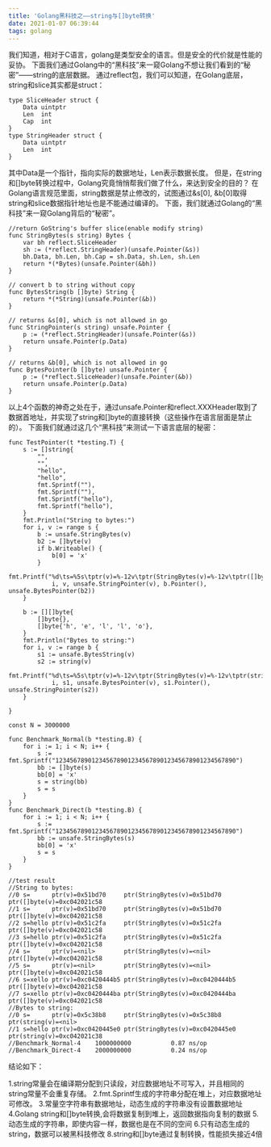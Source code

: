 ```yaml
---
title: 'Golang黑科技之——string与[]byte转换'
date: 2021-01-07 06:39:44
tags: golang
---
```



我们知道，相对于C语言，golang是类型安全的语言。但是安全的代价就是性能的妥协。
下面我们通过Golang中的“黑科技”来一窥Golang不想让我们看到的“秘密”——string的底层数据。
通过reflect包，我们可以知道，在Golang底层，string和slice其实都是struct：

```
type SliceHeader struct {
	Data uintptr
	Len  int
	Cap  int
}
type StringHeader struct {
	Data uintptr
	Len  int
}
```

其中Data是一个指针，指向实际的数据地址，Len表示数据长度。
但是，在string和[]byte转换过程中，Golang究竟悄悄帮我们做了什么，来达到安全的目的？
在Golang语言规范里面，string数据是禁止修改的，试图通过&s[0], &b[0]取得string和slice数据指针地址也是不能通过编译的。
下面，我们就通过Golang的“黑科技”来一窥Golang背后的“秘密”。

```
//return GoString's buffer slice(enable modify string)
func StringBytes(s string) Bytes {
	var bh reflect.SliceHeader
	sh := (*reflect.StringHeader)(unsafe.Pointer(&s))
	bh.Data, bh.Len, bh.Cap = sh.Data, sh.Len, sh.Len
	return *(*Bytes)(unsafe.Pointer(&bh))
}

// convert b to string without copy
func BytesString(b []byte) String {
	return *(*String)(unsafe.Pointer(&b))
}

// returns &s[0], which is not allowed in go
func StringPointer(s string) unsafe.Pointer {
	p := (*reflect.StringHeader)(unsafe.Pointer(&s))
	return unsafe.Pointer(p.Data)
}

// returns &b[0], which is not allowed in go
func BytesPointer(b []byte) unsafe.Pointer {
	p := (*reflect.SliceHeader)(unsafe.Pointer(&b))
	return unsafe.Pointer(p.Data)
}
```

以上4个函数的神奇之处在于，通过unsafe.Pointer和reflect.XXXHeader取到了数据首地址，并实现了string和[]byte的直接转换（这些操作在语言层面是禁止的）。
下面我们就通过这几个“黑科技”来测试一下语言底层的秘密：

```
func TestPointer(t *testing.T) {
	s := []string{
		"",
		"",
		"hello",
		"hello",
		fmt.Sprintf(""),
		fmt.Sprintf(""),
		fmt.Sprintf("hello"),
		fmt.Sprintf("hello"),
	}
	fmt.Println("String to bytes:")
	for i, v := range s {
		b := unsafe.StringBytes(v)
		b2 := []byte(v)
		if b.Writeable() {
			b[0] = 'x'
		}
		fmt.Printf("%d\ts=%5s\tptr(v)=%-12v\tptr(StringBytes(v)=%-12v\tptr([]byte(v)=%-12v\n",
			i, v, unsafe.StringPointer(v), b.Pointer(), unsafe.BytesPointer(b2))
	}

	b := [][]byte{
		[]byte{},
		[]byte{'h', 'e', 'l', 'l', 'o'},
	}
	fmt.Println("Bytes to string:")
	for i, v := range b {
		s1 := unsafe.BytesString(v)
		s2 := string(v)
		fmt.Printf("%d\ts=%5s\tptr(v)=%-12v\tptr(StringBytes(v)=%-12v\tptr(string(v)=%-12v\n",
			i, s1, unsafe.BytesPointer(v), s1.Pointer(), unsafe.StringPointer(s2))
	}

}

const N = 3000000

func Benchmark_Normal(b *testing.B) {
	for i := 1; i < N; i++ {
		s := fmt.Sprintf("12345678901234567890123456789012345678901234567890")
		bb := []byte(s)
		bb[0] = 'x'
		s = string(bb)
		s = s
	}
}
func Benchmark_Direct(b *testing.B) {
	for i := 1; i < N; i++ {
		s := fmt.Sprintf("12345678901234567890123456789012345678901234567890")
		bb := unsafe.StringBytes(s)
		bb[0] = 'x'
		s = s
	}
}

//test result
//String to bytes:
//0	s=     	ptr(v)=0x51bd70    	ptr(StringBytes(v)=0x51bd70    	ptr([]byte(v)=0xc042021c58
//1	s=     	ptr(v)=0x51bd70    	ptr(StringBytes(v)=0x51bd70    	ptr([]byte(v)=0xc042021c58
//2	s=hello	ptr(v)=0x51c2fa    	ptr(StringBytes(v)=0x51c2fa    	ptr([]byte(v)=0xc042021c58
//3	s=hello	ptr(v)=0x51c2fa    	ptr(StringBytes(v)=0x51c2fa    	ptr([]byte(v)=0xc042021c58
//4	s=     	ptr(v)=<nil>       	ptr(StringBytes(v)=<nil>       	ptr([]byte(v)=0xc042021c58
//5	s=     	ptr(v)=<nil>       	ptr(StringBytes(v)=<nil>       	ptr([]byte(v)=0xc042021c58
//6	s=xello	ptr(v)=0xc0420444b5	ptr(StringBytes(v)=0xc0420444b5	ptr([]byte(v)=0xc042021c58
//7	s=xello	ptr(v)=0xc0420444ba	ptr(StringBytes(v)=0xc0420444ba	ptr([]byte(v)=0xc042021c58
//Bytes to string:
//0	s=     	ptr(v)=0x5c38b8    	ptr(StringBytes(v)=0x5c38b8    	ptr(string(v)=<nil>
//1	s=hello	ptr(v)=0xc0420445e0	ptr(StringBytes(v)=0xc0420445e0	ptr(string(v)=0xc042021c38
//Benchmark_Normal-4   	1000000000	         0.87 ns/op
//Benchmark_Direct-4   	2000000000	         0.24 ns/op
```

结论如下：

1.string常量会在编译期分配到只读段，对应数据地址不可写入，并且相同的string常量不会重复存储。
2.fmt.Sprintf生成的字符串分配在堆上，对应数据地址可修改。
3.常量空字符串有数据地址，动态生成的字符串没有设置数据地址
4.Golang string和[]byte转换,会将数据复制到堆上，返回数据指向复制的数据
5.动态生成的字符串，即使内容一样，数据也是在不同的空间
6.只有动态生成的string，数据可以被黑科技修改
8.string和[]byte通过复制转换，性能损失接近4倍